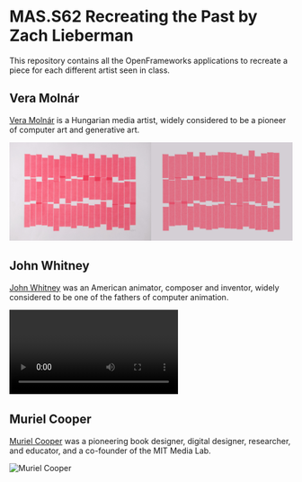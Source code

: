 # MAS.S62 Recreating the Past by Zach Lieberman

This repository contains all the OpenFrameworks applications to recreate a piece for each different artist seen in class.

## Vera Molnár

[Vera Molnár](https://en.wikipedia.org/wiki/Vera_Moln%C3%A1r) is a Hungarian media artist, widely considered to be a pioneer of computer art and generative art.

![Vera Molnar](recreations/vera_molnar/side_by_side.jpeg)

## John Whitney

[John Whitney](https://en.wikipedia.org/wiki/John_Whitney_(animator)) was an American animator, composer and inventor, widely considered to be one of the fathers of computer animation.

![John Whitney](recreations/john_whitney/side_by_side.mov)

## Muriel Cooper

[Muriel Cooper](https://en.wikipedia.org/wiki/Muriel_Cooper) was a pioneering book designer, digital designer, researcher, and educator, and a co-founder of the MIT Media Lab.

![Muriel Cooper](recreations/muriel_cooper/side_by_side.png)
